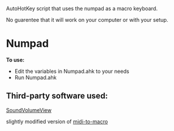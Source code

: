 AutoHotKey script that uses the numpad as a macro keyboard.

No guarentee that it will work on your computer or with your setup.

# Numpad
**To use:**
* Edit the variables in Numpad.ahk to your needs
* Run Numpad.ahk

## Third-party software used:
[SoundVolumeView](https://www.nirsoft.net/utils/sound_volume_view.html)

slightly modified version of [midi-to-macro](https://github.com/laurence-myers/midi-to-macro/tree/ahk-v2)